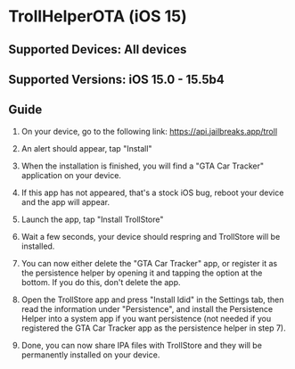 # TrollHelperOTA (iOS 15)

## Supported Devices: All devices

## Supported Versions: iOS 15.0 - 15.5b4

## Guide

1. On your device, go to the following link: https://api.jailbreaks.app/troll

2. An alert should appear, tap "Install"

3. When the installation is finished, you will find a "GTA Car Tracker" application on your device.

4. If this app has not appeared, that's a stock iOS bug, reboot your device and the app will appear.

5. Launch the app, tap "Install TrollStore"

6. Wait a few seconds, your device should respring and TrollStore will be installed.

7. You can now either delete the "GTA Car Tracker" app, or register it as the persistence helper by opening it and tapping the option at the bottom. If you do this, don't delete the app. 

8. Open the TrollStore app and press "Install ldid" in the Settings tab, then read the information under "Persistence", and install the Persistence Helper into a system app if you want persistence (not needed if you registered the GTA Car Tracker app as the persistence helper in step 7).

9. Done, you can now share IPA files with TrollStore and they will be permanently installed on your device.

